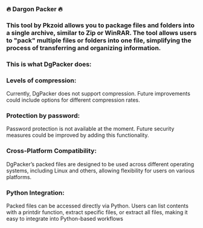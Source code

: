 ### 🔥 Dargon Packer 🔥 

### This tool by Pkzoid allows you to package files and folders into a single archive, similar to Zip or WinRAR. The tool allows users to "pack" multiple files or folders into one file, simplifying the process of transferring and organizing information.

### This is what DgPacker does:

### Levels of compression:

Currently, DgPacker does not support compression. Future improvements could include options for different compression rates.

### Protection by password:

Password protection is not available at the moment. Future security measures could be improved by adding this functionality.

### Cross-Platform Compatibility:

DgPacker’s packed files are designed to be used across different operating systems, including Linux and others, allowing flexibility for users on various platforms.

### Python Integration:

Packed files can be accessed directly via Python. Users can list contents with a printdir function, extract specific files, or extract all files, making it easy to integrate into Python-based workflows

